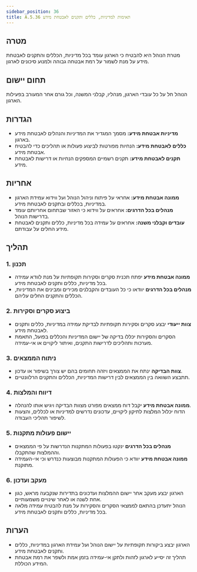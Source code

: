 ```yaml
---
sidebar_position: 36  
title: A.5.36 תאימות למדיניות, כללים ותקנים לאבטחת מידע
---
```


## מטרה
מטרת הנוהל היא להבטיח כי הארגון עומד בכל מדיניות, הכללים והתקנים לאבטחת מידע על מנת לשמור על רמת אבטחה גבוהה ולמנוע סיכונים לארגון.

## תחום יישום
הנוהל חל על כל עובדי הארגון, מנהליו, קבלני המשנה, וכל גורם אחר המעורב בפעילות הארגון.

## הגדרות
- **מדיניות אבטחת מידע:** מסמך המגדיר את המדיניות והנהלים לאבטחת מידע בארגון.
- **כללים לאבטחת מידע:** הנחיות מפורטות לביצוע פעולות או תהליכים כדי להבטיח אבטחת מידע.
- **תקנים לאבטחת מידע:** תקנים רשמיים המספקים הנחיות או דרישות לאבטחת מידע.

## אחריות
- **ממונה אבטחת מידע:** אחראי על פיתוח וניהול הנוהל ועל ווידוא עמידת הארגון במדיניות, בכללים ובתקנים לאבטחת מידע.
- **מנהלים בכל הדרגים:** אחראים על ווידוא כי האזור שבתחום אחריותם עומד בדרישות הנוהל.
- **עובדים וקבלני משנה:** אחראים על עמידה בכל מדיניות, כללים ותקנים לאבטחת מידע החלים על עבודתם.

## תהליך

### 1. תכנון
- **ממונה אבטחת מידע** יפתח תכנית סקרים וסקירות תקופתיות על מנת לוודא עמידה בכל מדיניות, כללים ותקנים לאבטחת מידע.
- **מנהלים בכל הדרגים** יוודאו כי כל העובדים והקבלנים מכירים ומבינים את המדיניות, הכללים והתקנים החלים עליהם.

### 2. ביצוע סקרים וסקירות
- **צוות ייעודי** יבצע סקרים וסקירות תקופתיות לבדיקת עמידה במדיניות, כללים ותקנים לאבטחת מידע.
- הסקרים והסקירות יכללו בדיקה של יישום המדיניות והכללים בפועל, התאמת מערכות ותהליכים לדרישות התקנים, ואיתור ליקויים או אי-עמידה.

### 3. ניתוח הממצאים
- **צוות הבדיקה** ינתח את הממצאים ויזהה תחומים בהם יש צורך בשיפור או עדכון.
- תתבצע השוואה בין הממצאים לבין דרישות המדיניות, הכללים והתקנים הרלוונטיים.

### 4. דיווח והמלצות
- **ממונה אבטחת מידע** יקבל דוח ממצאים מפורט מצוות הבדיקה ויגיש אותו להנהלה.
- הדוח יכלול המלצות לתיקון ליקויים, עדכונים נדרשים למדיניות או לכללים, והצעות לשיפור תהליכי העבודה.

### 5. יישום פעולות מתקנות
- **מנהלים בכל הדרגים** ינקטו בפעולות המתקנות הנדרשות על פי הממצאים וההמלצות שהתקבלו.
- **ממונה אבטחת מידע** יוודא כי הפעולות המתקנות מבוצעות כנדרש וכי אי-העמידה מתוקנת.

### 6. מעקב ועדכון
- הארגון יבצע מעקב אחר יישום ההמלצות ועדכונים בתדירות שנקבעה מראש, כגון אחת לשנה או לאחר שינויים משמעותיים.
- הנוהל יתעדכן בהתאם לממצאי הסקרים והסקירות על מנת להבטיח עמידה מלאה בכל מדיניות, כללים ותקנים לאבטחת מידע.

## הערות
- הארגון יבצע ביקורות תקופתיות על יישום הנוהל ועל עמידת הארגון במדיניות, כללים ותקנים לאבטחת מידע.
- תהליך זה יסייע לארגון לזהות ולתקן אי-עמידה בזמן אמת ולשפר את רמת אבטחת המידע הכוללת.